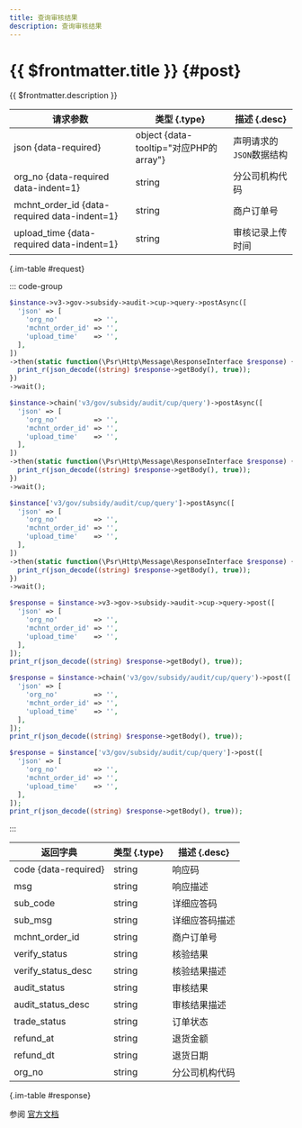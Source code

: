 ```yaml
---
title: 查询审核结果
description: 查询审核结果
---
```


# {{ $frontmatter.title }} {#post}

{{ $frontmatter.description }}

| 请求参数 | 类型 {.type} | 描述 {.desc}
| --- | --- | ---
| json {data-required} | object {data-tooltip="对应PHP的array"} | 声明请求的`JSON`数据结构
| org_no {data-required data-indent=1} | string | 分公司机构代码
| mchnt_order_id {data-required data-indent=1} | string | 商户订单号
| upload_time {data-required data-indent=1} | string | 审核记录上传时间

{.im-table #request}

::: code-group

```php [异步纯链式]
$instance->v3->gov->subsidy->audit->cup->query->postAsync([
  'json' => [
    'org_no'         => '',
    'mchnt_order_id' => '',
    'upload_time'    => '',
  ],
])
->then(static function(\Psr\Http\Message\ResponseInterface $response) {
  print_r(json_decode((string) $response->getBody(), true));
})
->wait();
```

```php [异步声明式]
$instance->chain('v3/gov/subsidy/audit/cup/query')->postAsync([
  'json' => [
    'org_no'         => '',
    'mchnt_order_id' => '',
    'upload_time'    => '',
  ],
])
->then(static function(\Psr\Http\Message\ResponseInterface $response) {
  print_r(json_decode((string) $response->getBody(), true));
})
->wait();
```

```php [异步属性式]
$instance['v3/gov/subsidy/audit/cup/query']->postAsync([
  'json' => [
    'org_no'         => '',
    'mchnt_order_id' => '',
    'upload_time'    => '',
  ],
])
->then(static function(\Psr\Http\Message\ResponseInterface $response) {
  print_r(json_decode((string) $response->getBody(), true));
})
->wait();
```

```php [同步纯链式]
$response = $instance->v3->gov->subsidy->audit->cup->query->post([
  'json' => [
    'org_no'         => '',
    'mchnt_order_id' => '',
    'upload_time'    => '',
  ],
]);
print_r(json_decode((string) $response->getBody(), true));
```

```php [同步声明式]
$response = $instance->chain('v3/gov/subsidy/audit/cup/query')->post([
  'json' => [
    'org_no'         => '',
    'mchnt_order_id' => '',
    'upload_time'    => '',
  ],
]);
print_r(json_decode((string) $response->getBody(), true));
```

```php [同步属性式]
$response = $instance['v3/gov/subsidy/audit/cup/query']->post([
  'json' => [
    'org_no'         => '',
    'mchnt_order_id' => '',
    'upload_time'    => '',
  ],
]);
print_r(json_decode((string) $response->getBody(), true));
```

:::

| 返回字典 | 类型 {.type} | 描述 {.desc}
| --- | --- | ---
| code {data-required} | string | 响应码
| msg | string | 响应描述
| sub_code | string | 详细应答码
| sub_msg | string | 详细应答码描述
| mchnt_order_id | string | 商户订单号
| verify_status | string | 核验结果
| verify_status_desc | string | 核验结果描述
| audit_status | string | 审核结果
| audit_status_desc | string | 审核结果描述
| trade_status | string | 订单状态
| refund_at | string | 退货金额
| refund_dt | string | 退货日期
| org_no | string | 分公司机构代码

{.im-table #response}

参阅 [官方文档](https://pay.weixin.qq.com/doc/v3/partner/4013989535)
